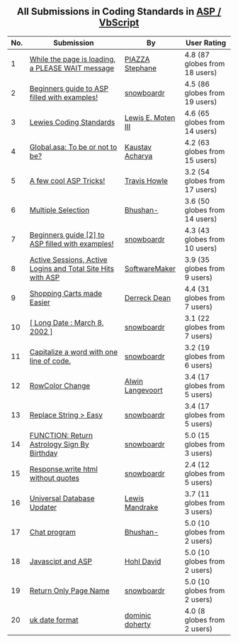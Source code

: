 ﻿<div align="center">

## All Submissions in Coding Standards in [ASP / VbScript](../ByWorld/asp-vbscript.md)

</div>

No.  | Submission | By   | User Rating
---- | ---------- | ---- | -----------
1 | [While the page is loading, a PLEASE WAIT message<br />](https://github.com/Planet-Source-Code/piazza-stephane-while-the-page-is-loading-a-please-wait-message__4-6333) | [PIAZZA Stephane](../ByAuthor/piazza-stephane.md) | 4.8 (87 globes from 18 users)
2 | [Beginners guide to ASP filled with examples\!<br />](https://github.com/Planet-Source-Code/snowboardr-beginners-guide-to-asp-filled-with-examples__4-7323) | [snowboardr](../ByAuthor/snowboardr.md) | 4.5 (86 globes from 19 users)
3 | [Lewies Coding Standards<br />](https://github.com/Planet-Source-Code/lewis-e-moten-iii-lewies-coding-standards__4-6706) | [Lewis E\. Moten III](../ByAuthor/lewis-e-moten-iii.md) | 4.6 (65 globes from 14 users)
4 | [Global\.asa: To be or not to be?<br />](https://github.com/Planet-Source-Code/kaustav-acharya-global-asa-to-be-or-not-to-be__4-6606) | [Kaustav Acharya](../ByAuthor/kaustav-acharya.md) | 4.2 (63 globes from 15 users)
5 | [A few cool ASP Tricks\!<br />](https://github.com/Planet-Source-Code/travis-howle-a-few-cool-asp-tricks__4-8573) | [Travis Howle](../ByAuthor/travis-howle.md) | 3.2 (54 globes from 17 users)
6 | [Multiple Selection<br />](https://github.com/Planet-Source-Code/bhushan-multiple-selection__4-7801) | [Bhushan\-](../ByAuthor/bhushan.md) | 3.6 (50 globes from 14 users)
7 | [Beginners guide \[2\]  to ASP filled with examples\!<br />](https://github.com/Planet-Source-Code/snowboardr-beginners-guide-2-to-asp-filled-with-examples__4-7324) | [snowboardr](../ByAuthor/snowboardr.md) | 4.3 (43 globes from 10 users)
8 | [Active Sessions, Active Logins and Total Site Hits with ASP<br />](https://github.com/Planet-Source-Code/softwaremaker-active-sessions-active-logins-and-total-site-hits-with-asp__4-7422) | [SoftwareMaker](../ByAuthor/softwaremaker.md) | 3.9 (35 globes from 9 users)
9 | [Shopping Carts made Easier<br />](https://github.com/Planet-Source-Code/derreck-dean-shopping-carts-made-easier__4-7624) | [Derreck Dean](../ByAuthor/derreck-dean.md) | 4.4 (31 globes from 7 users)
10 | [\[ Long Date : March 8, 2002 \]<br />](https://github.com/Planet-Source-Code/snowboardr-long-date-march-8-2002__4-7318) | [snowboardr](../ByAuthor/snowboardr.md) | 3.1 (22 globes from 7 users)
11 | [Capitalize a word with one line of code\.<br />](https://github.com/Planet-Source-Code/snowboardr-capitalize-a-word-with-one-line-of-code__4-7656) | [snowboardr](../ByAuthor/snowboardr.md) | 3.2 (19 globes from 6 users)
12 | [RowColor Change<br />](https://github.com/Planet-Source-Code/alwin-langevoort-rowcolor-change__4-6821) | [Alwin Langevoort](../ByAuthor/alwin-langevoort.md) | 3.4 (17 globes from 5 users)
13 | [Replace String \> Easy<br />](https://github.com/Planet-Source-Code/snowboardr-replace-string-easy__4-7202) | [snowboardr](../ByAuthor/snowboardr.md) | 3.4 (17 globes from 5 users)
14 | [FUNCTION: Return Astrology Sign By Birthday<br />](https://github.com/Planet-Source-Code/snowboardr-function-return-astrology-sign-by-birthday__4-8546) | [snowboardr](../ByAuthor/snowboardr.md) | 5.0 (15 globes from 3 users)
15 | [Response\.write html without quotes<br />](https://github.com/Planet-Source-Code/snowboardr-response-write-html-without-quotes__4-7216) | [snowboardr](../ByAuthor/snowboardr.md) | 2.4 (12 globes from 5 users)
16 | [Universal Database Updater<br />](https://github.com/Planet-Source-Code/lewis-mandrake-universal-database-updater__4-7269) | [Lewis Mandrake](../ByAuthor/lewis-mandrake.md) | 3.7 (11 globes from 3 users)
17 | [Chat program<br />](https://github.com/Planet-Source-Code/bhushan-chat-program__4-7821) | [Bhushan\-](../ByAuthor/bhushan.md) | 5.0 (10 globes from 2 users)
18 | [Javascipt and ASP<br />](https://github.com/Planet-Source-Code/hohl-david-javascipt-and-asp__4-7938) | [Hohl David](../ByAuthor/hohl-david.md) | 5.0 (10 globes from 2 users)
19 | [Return Only Page Name<br />](https://github.com/Planet-Source-Code/snowboardr-return-only-page-name__4-8540) | [snowboardr](../ByAuthor/snowboardr.md) | 5.0 (10 globes from 2 users)
20 | [uk date format<br />](https://github.com/Planet-Source-Code/dominic-doherty-uk-date-format__4-8523) | [dominic doherty](../ByAuthor/dominic-doherty.md) | 4.0 (8 globes from 2 users)
